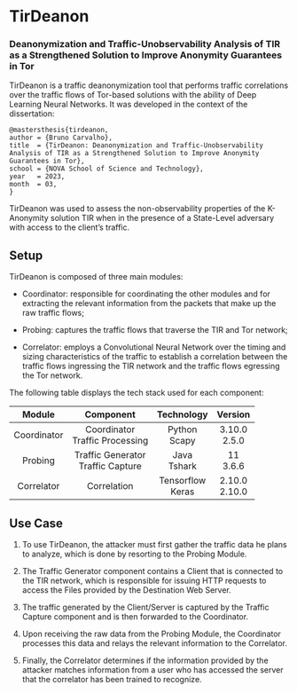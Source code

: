 # TirDeanon
### Deanonymization and Traffic-Unobservability Analysis of TIR as a Strengthened Solution to Improve Anonymity Guarantees in Tor

TirDeanon is a traffic deanonymization tool that performs traffic correlations over the traffic flows of Tor-based solutions with the ability of Deep Learning Neural Networks.
It was developed in the context of the dissertation:

```
@mastersthesis{tirdeanon,
author = {Bruno Carvalho},
title  = {TirDeanon: Deanonymization and Traffic-Unobservability Analysis of TIR as a Strengthened Solution to Improve Anonymity Guarantees in Tor},
school = {NOVA School of Science and Technology},
year   = 2023,
month  = 03, 
}
```

TirDeanon was used to assess the non-observability properties of the K-Anonymity solution TIR when in the presence of a State-Level adversary with access to the client’s traffic.


## Setup
TirDeanon is composed of three main modules: 

- Coordinator: responsible for coordinating the other modules and for extracting the relevant information from the packets that make up the raw traffic flows;

- Probing: captures the traffic flows that traverse the TIR and Tor network; 

- Correlator: employs a Convolutional Neural Network over the timing and sizing characteristics of the traffic to establish a correlation between the traffic flows ingressing the TIR network and the traffic flows egressing the Tor network.

The following table displays the tech stack used for each component:

|    Module   	|               Component              	|      Technology     	|      Version     	|
|:-----------:	|:------------------------------------:	|:-------------------:	|:----------------:	|
| Coordinator 	|   Coordinator<br>Traffic Processing  	|   Python<br>Scapy   	|  3.10.0<br>2.5.0 	|
|   Probing   	| Traffic Generator<br>Traffic Capture 	|    Java<br>Tshark   	|    11<br>3.6.6   	|
|  Correlator 	|              Correlation             	| Tensorflow<br>Keras 	| 2.10.0<br>2.10.0 	|


## Use Case

1. To use TirDeanon, the attacker must first gather the traffic data he plans to analyze, which is done by resorting to the Probing Module. 

2. The Traffic Generator component contains a Client that is connected to the TIR network, which is responsible for issuing HTTP requests to access the Files provided by the Destination Web Server. 
3. The traffic generated by the Client/Server is captured by the Traffic Capture component and is then forwarded to the Coordinator.

4. Upon receiving the raw data from the Probing Module, the Coordinator processes this data and relays the relevant information to the Correlator. 

5. Finally, the Correlator determines if the information provided by the attacker matches information from a user who has accessed the server that the correlator has been trained to recognize.

